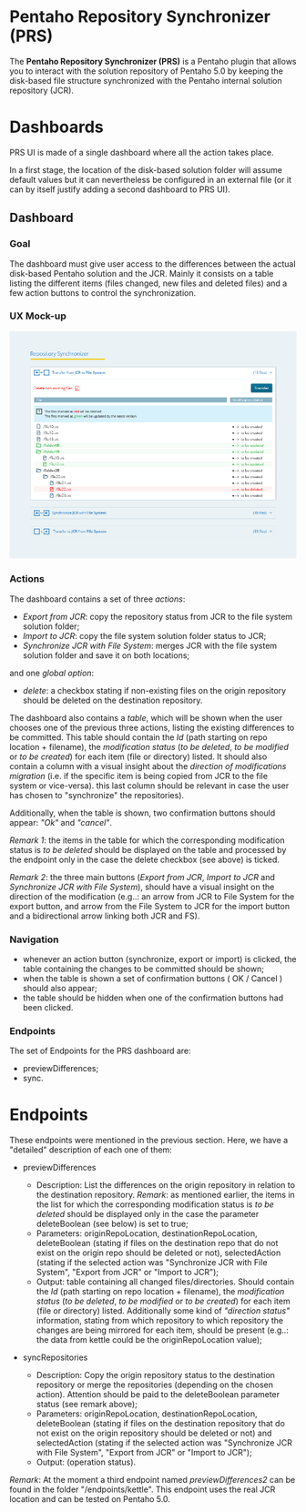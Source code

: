 
Pentaho Repository Synchronizer (PRS)
=====================================

The **Pentaho Repository Synchronizer (PRS)** is a Pentaho plugin that allows you to interact with the solution repository of Pentaho 5.0 by keeping the disk-based file structure synchronized with the Pentaho internal solution repository (JCR).


Dashboards
==========

PRS UI is made of a single dashboard where all the action takes place. 

In a first stage, the location of the disk-based solution folder will assume default values but it can nevertheless be configured in an external file (or it can by itself justify adding a second dashboard to PRS UI).

Dashboard 
---------


### Goal


The dashboard must give user access to the differences between the actual disk-based Pentaho solution and the JCR. Mainly it consists on a table listing the different items (files changed, new files and deleted files) and a few action buttons to control the synchronization. 


### UX Mock-up 

![PRS UX Mockup](img/prs-a2.png "PRS UX Mockup")

### Actions


The dashboard contains a set of three *actions*:


* _Export from JCR_: copy the repository status from JCR to the file system solution folder;
* _Import to JCR_: copy the file system solution folder status to JCR;
* _Synchronize JCR with File System_: merges JCR with the file system solution folder and save it on both locations;

and one *global option*:

* _delete_: a checkbox stating if non-existing files on the origin repository should be deleted on the destination repository.

The dashboard also contains a *table*, which will be shown when the user chooses one of the previous three actions, listing the existing differences to be committed. This table should contain the *Id* (path starting on repo location + filename), the *modification status* (*to be deleted*, *to be modified* or *to be created*) for each item (file or directory) listed. It should also contain a column with a visual insight about the *direction of modifications migration* (i.e. if the specific item is being copied from JCR to the file system or vice-versa). this last column should be relevant in case the user has chosen to "synchronize" the repositories).

Additionally, when the table is shown, two confirmation buttons should appear: _"Ok"_ and _"cancel"_.

_Remark 1_: the items in the table for which the corresponding modification status is *to be deleted* should be displayed on the table and processed by the endpoint only in the case the delete checkbox (see above) is ticked.

_Remark 2_: the three main buttons (_Export from JCR_, _Import to JCR_ and _Synchronize JCR with File System_), should have a visual insight on the direction of the modification (e.g..: an arrow from JCR to File System for the export button, and arrow from the File System to JCR for the import button and a bidirectional arrow linking both JCR and FS).

### Navigation


* whenever an action button (synchronize, export or import) is clicked, the table containing the changes to be committed should be shown;
* when the table is shown a set of confirmation buttons ( OK / Cancel ) should also appear;
* the table should be hidden when one of the confirmation buttons had been clicked.



### Endpoints

The set of Endpoints for the PRS dashboard are:

* previewDifferences;
* sync.



Endpoints
=========

These endpoints were mentioned in the previous section. Here, we have a
"detailed" description of each one of them:
	
* previewDifferences
	* Description: List the differences on the origin repository in relation to the destination repository. _Remark_: as mentioned earlier, the items in the list for which the corresponding modification status is *to be deleted* should be displayed only in the case the parameter deleteBoolean (see below) is set to true;
	* Parameters: originRepoLocation, destinationRepoLocation, deleteBoolean (stating if files on the destination repo that do not exist on the origin repo should be deleted or not), selectedAction (stating if the selected action was "Synchronize JCR with File System", "Export from JCR" or "Import to JCR");
	* Output: table containing all changed files/directories. Should contain the *Id* (path starting on repo location + filename), the *modification status* (*to be deleted*, *to be modified* or *to be created*) for each item (file or directory) listed. Additionally some kind of *"direction status"* information, stating from which repository to which repository the changes are being mirrored for each item, should be present (e.g..: the data from kettle could be the originRepoLocation value);

	
* syncRepositories
	* Description: Copy the origin repository status to the destination repository or merge the repositories (depending on the chosen action). Attention should be paid to the deleteBoolean parameter status (see remark above); 
	* Parameters: originRepoLocation, destinationRepoLocation, deleteBoolean (stating if files on the destination repository that do not exist on the origin repository should be deleted or not) and selectedAction (stating if the selected action was "Synchronize JCR with File System", "Export from JCR" or "Import to JCR");
	* Output: (operation status).
	
_Remark_: At the moment a third endpoint named _previewDifferences2_ can be found in the folder "/endpoints/kettle". This endpoint uses the real JCR location and can be tested on Pentaho 5.0.
	
